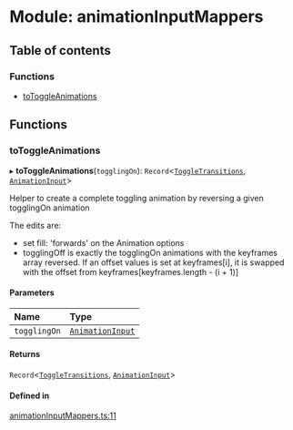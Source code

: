 # Module: animationInputMappers

## Table of contents

### Functions

- [toToggleAnimations](../wiki/animationInputMappers#totoggleanimations)

## Functions

### toToggleAnimations

▸ **toToggleAnimations**(`togglingOn`): `Record`<[`ToggleTransitions`](../wiki/hooks.useTransitioningToggle#toggletransitions), [`AnimationInput`](../wiki/AnimationInput#animationinput)\>

Helper to create a complete toggling animation by reversing a given togglingOn animation

The edits are:
- set fill: 'forwards' on the Animation options
- togglingOff is exactly the togglingOn animations with the keyframes array reversed. If an offset values is set at keyframes[i], it is swapped with the offset from keyframes[keyframes.length - (i + 1)]

#### Parameters

| Name | Type |
| :------ | :------ |
| `togglingOn` | [`AnimationInput`](../wiki/AnimationInput#animationinput) |

#### Returns

`Record`<[`ToggleTransitions`](../wiki/hooks.useTransitioningToggle#toggletransitions), [`AnimationInput`](../wiki/AnimationInput#animationinput)\>

#### Defined in

[animationInputMappers.ts:11](https://github.com/tristanjohnson849/react-controlled-animations/blob/e6f8404/src/animationInputMappers.ts#L11)
